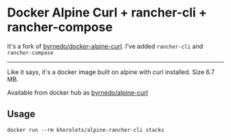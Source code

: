 # Docker Alpine Curl + rancher-cli + rancher-compose

It's a fork of [byrnedo/docker-alpine-curl](https://github.com/byrnedo/docker-alpine-curl). I've added `rancher-cli` and `rancher-compose`

---

Like it says, it's a docker image built on alpine with curl installed. Size 6.7 MB.

Available from docker hub as [byrnedo/alpine-curl](https://hub.docker.com/r/byrnedo/alpine-curl/)

## Usage

    docker run --rm khorolets/alpine-rancher-cli stacks
